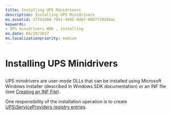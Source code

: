 ```yaml
---
title: Installing UPS Minidrivers
description: Installing UPS Minidrivers
ms.assetid: 37f91b0d-79b1-4482-9db7-8007f78194ac
keywords:
- UPS minidrivers WDK , installing
ms.date: 04/20/2017
ms.localizationpriority: medium
---
```


# Installing UPS Minidrivers


## <span id="ddk_installing_ups_minidrivers_kg"></span><span id="DDK_INSTALLING_UPS_MINIDRIVERS_KG"></span>


UPS minidrivers are user-mode DLLs that can be installed using Microsoft Windows Installer (described in Windows SDK documentation) or an INF file (see [Creating an INF File](../install/overview-of-inf-files.md)).

One responsibility of the installation operation is to create [UPS\\ServiceProviders registry entries](ups-serviceproviders-registry-entries.md).

 

